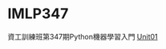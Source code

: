 # IMLP347
資工訓練班第347期Python機器學習入門
[Unit01](https://github.com/NTUTRAIN/IMLP347/blob/main/Unit01_Crash%20Course%20on%20Python.ipynb)
